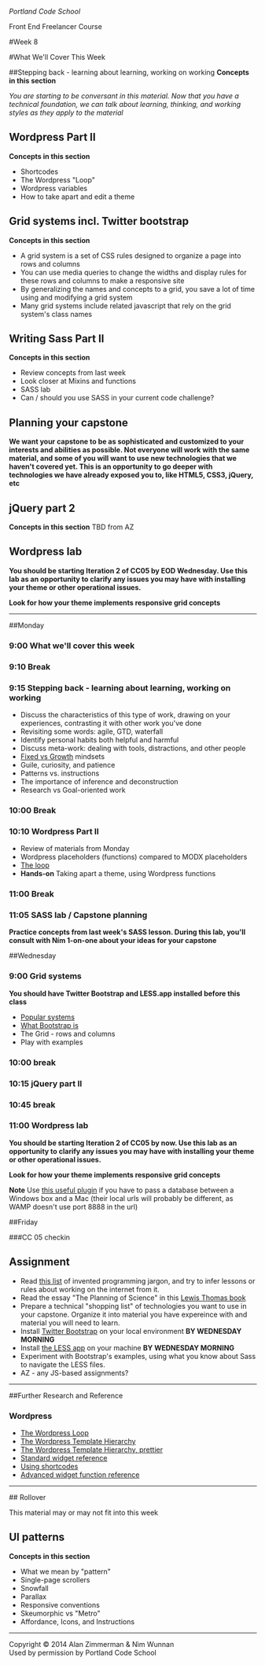 *Portland Code School*

Front End Freelancer Course

#Week 8

#What We'll Cover This Week

##Stepping back - learning about learning, working on working
**Concepts in this section**

*You are starting to be conversant in this material. Now that you have a technical foundation, we can talk about learning, thinking, and working styles as they apply to the material*


## Wordpress Part II
**Concepts in this section**

* Shortcodes
* The Wordpress "Loop"
* Wordpress variables
* How to take apart and edit a theme

## Grid systems incl. Twitter bootstrap
**Concepts in this section**

* A grid system is a set of CSS rules designed to organize a page into rows and columns
* You can use media queries to change the widths and display rules for these rows and columns to make a responsive site
* By generalizing the names and concepts to a grid, you save a lot of time using and modifying a grid system
* Many grid systems include related javascript that rely on the grid system's class names 

## Writing Sass Part II
**Concepts in this section**

* Review concepts from last week
* Look closer at Mixins and functions
* SASS lab
* Can / should you use SASS in your current code challenge?



## Planning your capstone
**We want your capstone to be as sophisticated and customized to your interests and abilities as possible. Not everyone will work with the same material, and some of you will want to use new technologies that we haven't covered yet. This is an opportunity to go deeper with technologies we have already exposed you to, like HTML5, CSS3, jQuery, etc**

## jQuery part 2
**Concepts in this section**
TBD from AZ

## Wordpress lab
**You should be starting Iteration 2 of CC05 by EOD Wednesday. Use this lab as an opportunity to clarify any issues you may have with installing your theme or other operational issues.**

**Look for how your theme implements responsive grid concepts**

<hr>

##Monday

### 9:00 What we'll cover this week

### 9:10 Break
### 9:15 Stepping back - learning about learning, working on working
* Discuss the characteristics of this type of work, drawing on your experiences, contrasting it with other work you've done
* Revisiting some words: agile, GTD, waterfall
* Identify personal habits both helpful and harmful
* Discuss meta-work: dealing with tools, distractions, and other people
* [Fixed vs Growth](http://www.brainpickings.org/index.php/2014/01/29/carol-dweck-mindset/) mindsets
* Guile, curiosity, and patience
* Patterns vs. instructions
* The importance of inference and deconstruction
* Research vs Goal-oriented work

### 10:00 Break

### 10:10 Wordpress Part II
* Review of materials from Monday
* Wordpress placeholders (functions) compared to MODX placeholders
* [The loop](https://codex.wordpress.org/The_Loop)
* **Hands-on** Taking apart a theme, using Wordpress functions

### 11:00 Break

### 11:05 SASS lab / Capstone planning

**Practice concepts from last week's SASS lesson. During this lab, you'll consult with Ním 1-on-one about your ideas for your capstone**

##Wednesday

### 9:00 Grid systems
**You should have Twitter Bootstrap and LESS.app installed before this class**

* [Popular systems](http://responsive.vermilion.com/compare.php)
* [What Bootstrap is](http://getbootstrap.com/)
* The Grid - rows and columns
* Play with examples

### 10:00 break


### 10:15 jQuery part II

### 10:45 break

### 11:00 Wordpress lab
**You should be starting Iteration 2 of CC05 by now. Use this lab as an opportunity to clarify any issues you may have with installing your theme or other operational issues.**

**Look for how your theme implements responsive grid concepts**

**Note** Use [this useful plugin](http://wordpress.org/plugins/velvet-blues-update-urls/) if you have to pass a database between a Windows box and a Mac (their local urls will probably be different, as WAMP doesn't use port 8888 in the url)


##Friday

###CC 05 checkin




## Assignment
* Read [this list](http://blog.codinghorror.com/new-programming-jargon/) of invented programming jargon, and try to infer lessons or rules about working on the internet from it.
* Read the essay "The Planning of Science" in this [Lewis Thomas book](http://faculty.utpa.edu/fowler/csci6175/papers/3_1974_Thomas.pdf)
* Prepare a technical "shopping list" of technologies you want to use in your capstone. Organize it into material you have expereince with and material you will need to learn. 
* Install [Twitter Bootstrap](http://getbootstrap.com/) on your local environment **BY WEDNESDAY MORNING**
* Install [the LESS app](http://incident57.com/less/) on your machine **BY WEDNESDAY MORNING**
* Experiment with Bootstrap's examples, using what you know about Sass to navigate the LESS files.
* AZ - any JS-based assignments?

<hr>



##Further Research and Reference



### Wordpress
* [The Wordpress Loop](https://codex.wordpress.org/The_Loop)
* [The Wordpress Template Hierarchy](https://codex.wordpress.org/Template_Hierarchy)
* [The Wordpress Template Hierarchy, prettier](http://wphierarchy.com/)
* [Standard widget reference](XXXX)
* [Using shortcodes](XXXX)
* [Advanced widget function reference](http://codex.wordpress.org/Function_Reference/the_widget)

<hr>
## Rollover

This material may or may not fit into this week

## UI patterns
**Concepts in this section**

* What we mean by "pattern"
* Single-page scrollers
* Snowfall
* Parallax
* Responsive conventions
* Skeumorphic vs "Metro"
* Affordance, Icons, and Instructions

  
<hr>
Copyright © 2014 Alan Zimmerman & Nìm Wunnan<br />
Used by permission by Portland Code School
